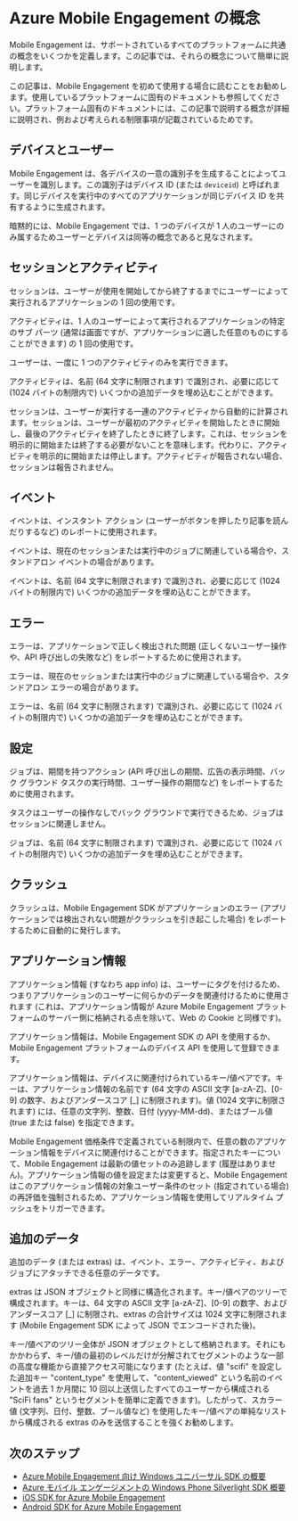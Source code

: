 <properties
	pageTitle="Mobile Engagement の概念 | Microsoft Azure"
	description="Azure Mobile Engagement の概念"
	services="mobile-engagement"
	documentationCenter="mobile"
	authors="piyushjo"
	manager="dwrede"
	editor="" />

<tags
	ms.service="mobile-engagement"
	ms.workload="mobile"
	ms.tgt_pltfrm="mobile-android"
	ms.devlang="na"
	ms.topic="get-started-article"
	ms.date="08/10/2015"
	ms.author="piyushjo" />

# Azure Mobile Engagement の概念

Mobile Engagement は、サポートされているすべてのプラットフォームに共通の概念をいくつかを定義します。この記事では、それらの概念について簡単に説明します。

この記事は、Mobile Engagement を初めて使用する場合に読むことをお勧めします。使用しているプラットフォームに固有のドキュメントも参照してください。プラットフォーム固有のドキュメントには、この記事で説明する概念が詳細に説明され、例および考えられる制限事項が記載されているためです。

## デバイスとユーザー
Mobile Engagement は、各デバイスの一意の識別子を生成することによってユーザーを識別します。この識別子はデバイス ID (または `deviceid`) と呼ばれます。同じデバイスを実行中のすべてのアプリケーションが同じデバイス ID を共有するように生成されます。

暗黙的には、Mobile Engagement では、1 つのデバイスが 1 人のユーザーにのみ属するためユーザーとデバイスは同等の概念であると見なされます。

## セッションとアクティビティ
セッションは、ユーザーが使用を開始してから終了するまでにユーザーによって実行されるアプリケーションの 1 回の使用です。

アクティビティは、1 人のユーザーによって実行されるアプリケーションの特定のサブ パーツ (通常は画面ですが、アプリケーションに適した任意のものにすることができます) の 1 回の使用です。

ユーザーは、一度に 1 つのアクティビティのみを実行できます。

アクティビティは、名前 (64 文字に制限されます) で識別され、必要に応じて (1024 バイトの制限内で) いくつかの追加データを埋め込むことができます。

セッションは、ユーザーが実行する一連のアクティビティから自動的に計算されます。セッションは、ユーザーが最初のアクティビティを開始したときに開始し、最後のアクティビティを終了したときに終了します。これは、セッションを明示的に開始または終了する必要がないことを意味します。代わりに、アクティビティを明示的に開始または停止します。アクティビティが報告されない場合、セッションは報告されません。

## イベント
イベントは、インスタント アクション (ユーザーがボタンを押したり記事を読んだりするなど) のレポートに使用されます。

イベントは、現在のセッションまたは実行中のジョブに関連している場合や、スタンドアロン イベントの場合があります。

イベントは、名前 (64 文字に制限されます) で識別され、必要に応じて (1024 バイトの制限内で) いくつかの追加データを埋め込むことができます。

## エラー
エラーは、アプリケーションで正しく検出された問題 (正しくないユーザー操作や、API 呼び出しの失敗など) をレポートするために使用されます。

エラーは、現在のセッションまたは実行中のジョブに関連している場合や、スタンドアロン エラーの場合があります。

エラーは、名前 (64 文字に制限されます) で識別され、必要に応じて (1024 バイトの制限内で) いくつかの追加データを埋め込むことができます。

## 設定
ジョブは、期間を持つアクション (API 呼び出しの期間、広告の表示時間、バック グラウンド タスクの実行時間、ユーザー操作の期間など) をレポートするために使用されます。

タスクはユーザーの操作なしでバック グラウンドで実行できるため、ジョブはセッションに関連しません。

ジョブは、名前 (64 文字に制限されます) で識別され、必要に応じて (1024 バイトの制限内で) いくつかの追加データを埋め込むことができます。

## クラッシュ
クラッシュは、Mobile Engagement SDK がアプリケーションのエラー (アプリケーションでは検出されない問題がクラッシュを引き起こした場合) をレポートするために自動的に発行します。

## アプリケーション情報
アプリケーション情報 (すなわち app info) は、ユーザーにタグを付けるため、つまりアプリケーションのユーザーに何らかのデータを関連付けるために使用されます (これは、アプリケーション情報が Azure Mobile Engagement プラットフォームのサーバー側に格納される点を除いて、Web の Cookie と同様です)。

アプリケーション情報は、Mobile Engagement SDK の API を使用するか、Mobile Engagement プラットフォームのデバイス API を使用して登録できます。

アプリケーション情報は、デバイスに関連付けられているキー/値ペアです。キーは、アプリケーション情報の名前です (64 文字の ASCII 文字 [a-zA-Z]、[0-9] の数字、およびアンダースコア [\_] に制限されます)。値 (1024 文字に制限されます) には、任意の文字列、整数、日付 (yyyy-MM-dd)、またはブール値 (true または false) を指定できます。

Mobile Engagement 価格条件で定義されている制限内で、任意の数のアプリケーション情報をデバイスに関連付けることができます。指定されたキーについて、Mobile Engagement は最新の値セットのみ追跡します (履歴はありません)。アプリケーション情報の値を設定または変更すると、Mobile Engagement はこのアプリケーション情報の対象ユーザー条件のセット (指定されている場合) の再評価を強制されるため、アプリケーション情報を使用してリアルタイム プッシュをトリガーできます。

## 追加のデータ
追加のデータ (または extras) は、イベント、エラー、アクティビティ、およびジョブにアタッチできる任意のデータです。

extras は JSON オブジェクトと同様に構造化されます。キー/値ペアのツリーで構成されます。キーは、64 文字の ASCII 文字 [a-zA-Z]、[0-9] の数字、およびアンダースコア [\_] に制限され、extras の合計サイズは 1024 文字に制限されます (Mobile Engagement SDK によって JSON でエンコードされた後)。

キー/値ペアのツリー全体が JSON オブジェクトとして格納されます。それにもかかわらず、キー/値の最初のレベルだけが分解されてセグメントのような一部の高度な機能から直接アクセス可能になります (たとえば、値 "scifi" を設定した追加キー "content\_type" を使用して、"content\_viewed" という名前のイベントを過去 1 か月間に 10 回以上送信したすべてのユーザーから構成される "SciFi fans" というセグメントを簡単に定義できます)。したがって、スカラー値 (文字列、日付、整数、ブール値など) を使用したキー/値ペアの単純なリストから構成される extras のみを送信することを強くお勧めします。

## 次のステップ

- [Azure Mobile Engagement 向け Windows ユニバーサル SDK の概要](mobile-engagement-windows-store-sdk-overview.md)
- [Azure モバイル エンゲージメントの Windows Phone Silverlight SDK 概要](mobile-engagement-windows-phone-sdk-overview.md)
- [iOS SDK for Azure Mobile Engagement](mobile-engagement-ios-sdk-overview.md)
- [Android SDK for Azure Mobile Engagement](mobile-engagement-android-sdk-overview.md)

<!---HONumber=Oct15_HO3-->